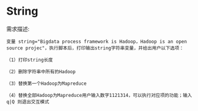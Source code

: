 # String
  需求描述:  
  
    变量 string="Bigdata process framework is Hadoop，Hadoop is an open source projec"，执行脚本后，打印输出string字符串变量，并给出用户以下选项：  
    
    （1）打印string长度  
    
    （2）删除字符串中所有的Hadoop  
    
    （3）替换第一个Hadoop为Mapreduce  
    
    （4）替换全部Hadoop为Mapreduce用户输入数字1121314，可以执行对应项的功能；输入q|Q 则退出交互模式  
    
